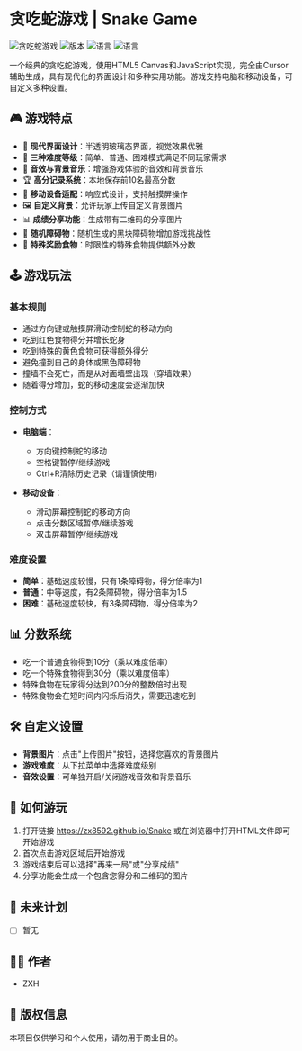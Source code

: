 # 贪吃蛇游戏 | Snake Game

![贪吃蛇游戏](https://img.shields.io/badge/游戏-贪吃蛇-brightgreen) ![版本](https://img.shields.io/badge/版本-V1.1.0-blue) ![语言](https://img.shields.io/badge/HTML-CSS-orange) ![语言](https://img.shields.io/badge/JavaScript-yellow)

一个经典的贪吃蛇游戏，使用HTML5 Canvas和JavaScript实现，完全由Cursor辅助生成，具有现代化的界面设计和多种实用功能。游戏支持电脑和移动设备，可自定义多种设置。

## 🎮 游戏特点

- 💎 **现代界面设计**：半透明玻璃态界面，视觉效果优雅
- 🎯 **三种难度等级**：简单、普通、困难模式满足不同玩家需求
- 🎵 **音效与背景音乐**：增强游戏体验的音效和背景音乐
- 🏆 **高分记录系统**：本地保存前10名最高分数
- 📱 **移动设备适配**：响应式设计，支持触摸屏操作
- 🖼️ **自定义背景**：允许玩家上传自定义背景图片
- 📊 **成绩分享功能**：生成带有二维码的分享图片
- 🧱 **随机障碍物**：随机生成的黑块障碍物增加游戏挑战性
- 🌈 **特殊奖励食物**：时限性的特殊食物提供额外分数

## 🕹️ 游戏玩法

### 基本规则
- 通过方向键或触摸屏滑动控制蛇的移动方向
- 吃到红色食物得分并增长蛇身
- 吃到特殊的黄色食物可获得额外得分
- 避免撞到自己的身体或黑色障碍物
- 撞墙不会死亡，而是从对面墙壁出现（穿墙效果）
- 随着得分增加，蛇的移动速度会逐渐加快

### 控制方式
- **电脑端**：
  - 方向键控制蛇的移动
  - 空格键暂停/继续游戏
  - Ctrl+R清除历史记录（请谨慎使用）
  
- **移动设备**：
  - 滑动屏幕控制蛇的移动方向
  - 点击分数区域暂停/继续游戏
  - 双击屏幕暂停/继续游戏

### 难度设置
- **简单**：基础速度较慢，只有1条障碍物，得分倍率为1
- **普通**：中等速度，有2条障碍物，得分倍率为1.5
- **困难**：基础速度较快，有3条障碍物，得分倍率为2

## 📊 分数系统

- 吃一个普通食物得到10分（乘以难度倍率）
- 吃一个特殊食物得到30分（乘以难度倍率）
- 特殊食物在玩家得分达到200分的整数倍时出现
- 特殊食物会在短时间内闪烁后消失，需要迅速吃到

## 🛠️ 自定义设置

- **背景图片**：点击"上传图片"按钮，选择您喜欢的背景图片
- **游戏难度**：从下拉菜单中选择难度级别
- **音效设置**：可单独开启/关闭游戏音效和背景音乐

## 📱 如何游玩

1. 打开链接 https://zx8592.github.io/Snake 或在浏览器中打开HTML文件即可开始游戏
2. 首次点击游戏区域后开始游戏
3. 游戏结束后可以选择"再来一局"或"分享成绩"
4. 分享功能会生成一个包含您得分和二维码的图片

## 🔮 未来计划

- [ ] 暂无

## 👨‍💻 作者

- ZXH

## 📝 版权信息

本项目仅供学习和个人使用，请勿用于商业目的。
